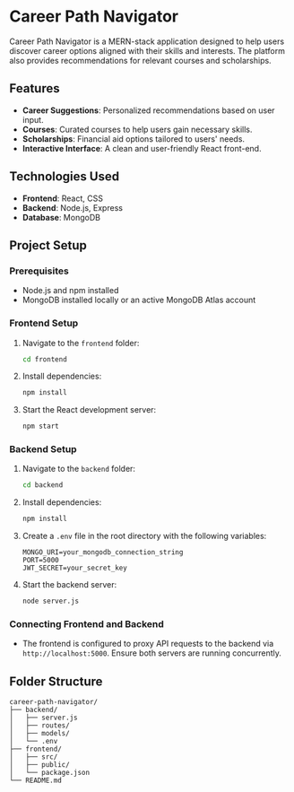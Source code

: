 # Career Path Navigator

Career Path Navigator is a MERN-stack application designed to help users discover career options aligned with their skills and interests. The platform also provides recommendations for relevant courses and scholarships.

## Features
- **Career Suggestions**: Personalized recommendations based on user input.
- **Courses**: Curated courses to help users gain necessary skills.
- **Scholarships**: Financial aid options tailored to users' needs.
- **Interactive Interface**: A clean and user-friendly React front-end.

## Technologies Used
- **Frontend**: React, CSS
- **Backend**: Node.js, Express
- **Database**: MongoDB

## Project Setup

### Prerequisites
- Node.js and npm installed
- MongoDB installed locally or an active MongoDB Atlas account

### Frontend Setup
1. Navigate to the `frontend` folder:
   ```bash
   cd frontend
   ```
2. Install dependencies:
   ```bash
   npm install
   ```
3. Start the React development server:
   ```bash
   npm start
   ```

### Backend Setup
1. Navigate to the `backend` folder:
   ```bash
   cd backend
   ```
2. Install dependencies:
   ```bash
   npm install
   ```
3. Create a `.env` file in the root directory with the following variables:
   ```env
   MONGO_URI=your_mongodb_connection_string
   PORT=5000
   JWT_SECRET=your_secret_key
   ```
4. Start the backend server:
   ```bash
   node server.js
   ```

### Connecting Frontend and Backend
- The frontend is configured to proxy API requests to the backend via `http://localhost:5000`. Ensure both servers are running concurrently.

## Folder Structure
```
career-path-navigator/
├── backend/
│   ├── server.js
│   ├── routes/
│   ├── models/
│   └── .env
├── frontend/
│   ├── src/
│   ├── public/
│   └── package.json
└── README.md

